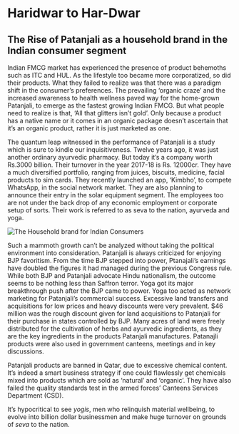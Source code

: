 # Haridwar to Har-Dwar

## The Rise of Patanjali as a household brand in the Indian consumer segment

Indian FMCG market has experienced the presence of product behemoths such as ITC and HUL. As the lifestyle too became more corporatized, so did their products. What they failed to realize was that there was a paradigm shift in the consumer’s preferences. The prevailing ‘organic craze’ and the increased awareness to health wellness paved way for the home-grown Patanjali, to emerge as the fastest growing Indian FMCG. But what people need to realize is that, ‘All that glitters isn’t gold’. Only because a product has a native name or it comes in an organic package doesn’t ascertain that it’s an organic product, rather it is just marketed as one.

The quantum leap witnessed in the performance of Patanjali is a study which is sure to kindle our inquisitiveness. Twelve years ago, it was just another ordinary ayurvedic pharmacy. But today it’s a company worth Rs.3000 billion. Their turnover in the year 2017-18 is Rs. 12000cr. They have a much diversified portfolio, ranging from juices, biscuits, medicine, facial products to sim cards. They recently launched an app, ‘Kimbho’, to compete WhatsApp, in the social network market. They are also planning to announce their entry in the solar equipment segment. The employees too are not under the back drop of any economic employment or corporate setup of sorts. Their work is referred to as seva to the nation, ayurveda and yoga.

![The Household brand for Indian Consumers](https://images.unsplash.com/photo-1464374288807-174911d4adb9?ixlib=rb-1.2.1&q=80&fm=jpg&crop=entropy&cs=tinysrgb&w=2000&fit=max&ixid=eyJhcHBfaWQiOjExNzczfQ)

Such a mammoth growth can’t be analyzed without taking the political environment into consideration. Patanjali is always criticized for enjoying BJP favoritism. From the time BJP stepped into power, Ptanajali’s earnings have doubled the figures it had managed during the previous Congress rule. While both BJP and Patanjali advocate Hindu nationalism, the outcome seems to be nothing less than Saffron terror. Yoga got its major breakthrough push after the BJP came to power. Yoga too acted as network marketing for Patanjali’s commercial success. Excessive land transfers and acquisitions for low prices and heavy discounts were very prevalent. $46 million was the rough discount given for land acquisitions to Patanjali for their purchase in states controlled by BJP. Many acres of land were freely distributed for the cultivation of herbs and ayurvedic ingredients, as they are the key ingredients in the products Patanjali manufactures. Patanajli products were also used in government canteens, meetings and in key discussions.

Patanjali products are banned in Qatar, due to excessive chemical content. It’s indeed a smart business strategy if one could flawlessly get chemicals mixed into products which are sold as ‘natural’ and ‘organic’. They have also failed the quality standards test in the armed forces’ Canteens Services Department (CSD).

It’s hypocritical to see _yogis_, men who relinquish material wellbeing, to evolve into billion dollar businessmen and make huge turnover on grounds of _seva_ to the nation.
